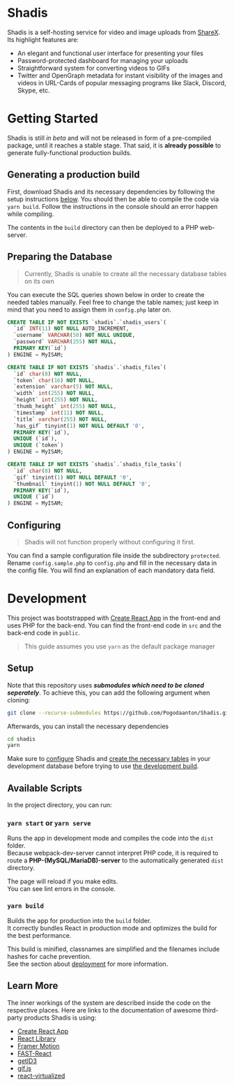 # Shadis

Shadis is a self-hosting service for video and image uploads from [ShareX](https://getsharex.com/). Its highlight features are:

- An elegant and functional user interface for presenting your files
- Password-protected dashboard for managing your uploads
- Straightforward system for converting videos to GIFs
- Twitter and OpenGraph metadata for instant visibility of the images and videos in URL-Cards of popular messaging programs like Slack, Discord, Skype, etc.

# Getting Started

Shadis is still _in beta_ and will not be released in form of a pre-compiled package, until it reaches a stable stage. That said, it is **already possible** to generate fully-functional production builds.

## Generating a production build

First, download Shadis and its necessary dependencies by following the setup instructions [below](#Setup).
You should then be able to compile the code via `yarn build`. Follow the instructions in the console should an error happen while compiling.

The contents in the `build` directory can then be deployed to a PHP web-server.

## Preparing the Database

> Currently, Shadis is unable to create all the necessary database tables on its own

You can execute the SQL queries shown below in order to create the needed tables manually.
Feel free to change the table names; just keep in mind that you need to assign them in `config.php` later on.

```sql
CREATE TABLE IF NOT EXISTS `shadis`.`shadis_users`(
  `id` INT(11) NOT NULL AUTO_INCREMENT,
  `username` VARCHAR(50) NOT NULL UNIQUE,
  `password` VARCHAR(255) NOT NULL,
  PRIMARY KEY(`id`)
) ENGINE = MyISAM;
```

```sql
CREATE TABLE IF NOT EXISTS `shadis`.`shadis_files`(
  `id` char(8) NOT NULL,
  `token` char(16) NOT NULL,
  `extension` varchar(5) NOT NULL,
  `width` int(255) NOT NULL,
  `height` int(255) NOT NULL,
  `thumb_height` int(255) NOT NULL,
  `timestamp` int(11) NOT NULL,
  `title` varchar(255) NOT NULL,
  `has_gif` tinyint(1) NOT NULL DEFAULT '0',
  PRIMARY KEY(`id`),
  UNIQUE (`id`),
  UNIQUE (`token`)
) ENGINE = MyISAM;
```

```sql
CREATE TABLE IF NOT EXISTS `shadis`.`shadis_file_tasks`(
  `id` char(8) NOT NULL,
  `gif` tinyint(1) NOT NULL DEFAULT '0',
  `thumbnail` tinyint(1) NOT NULL DEFAULT '0',
  PRIMARY KEY(`id`),
  UNIQUE (`id`)
) ENGINE = MyISAM;
```

## Configuring

> Shadis will not function properly without configuring it first.

You can find a sample configuration file inside the subdirectory `protected`. Rename `config.sample.php` to `config.php` and fill in the necessary data in the config file. You will find an explanation of each mandatory data field.

# Development

This project was bootstrapped with [Create React App](https://github.com/facebook/create-react-app) in the front-end and uses PHP for the back-end. You can find the front-end code in `src` and the back-end code in `public`.

> This guide assumes you use `yarn` as the default package manager

## Setup

Note that this repository uses **_submodules which need to be cloned seperately_**. To achieve this, you can add the following argument when cloning:

```sh
git clone --recurse-submodules https://github.com/Pogodaanton/Shadis.git
```

Afterwards, you can install the necessary dependencies

```sh
cd shadis
yarn
```

Make sure to [configure](#Configuring) Shadis and [create the necessary tables](#Preparing-the-Database) in your development database before trying to use [the development build](#yarn-start-or-yarn-serve).

## Available Scripts

In the project directory, you can run:

### `yarn start` or `yarn serve`

Runs the app in development mode and compiles the code into the `dist` folder.<br />
Because webpack-dev-server cannot interpret PHP code, it is required to route a **PHP-(MySQL/MariaDB)-server** to the automatically generated `dist` directory.

The page will reload if you make edits.<br />
You can see lint errors in the console.

### `yarn build`

Builds the app for production into the `build` folder.<br />
It correctly bundles React in production mode and optimizes the build for the best performance.

This build is minified, classnames are simplified and the filenames include hashes for cache prevention.<br />
See the section about [deployment](https://facebook.github.io/create-react-app/docs/deployment) for more information.

## Learn More

The inner workings of the system are described inside the code on the respective places. Here are links to the documentation of awesome third-party products Shadis is using:

- [Create React App](https://facebook.github.io/create-react-app/docs/getting-started)
- [React Library](https://reactjs.org/)
- [Framer Motion](https://www.framer.com/api/motion/)
- [FAST-React](https://github.com/microsoft/fast/tree/master/packages/react)
- [getID3](https://www.getid3.org/)
- [gif.js](https://github.com/jnordberg/gif.js#readme)
- [react-virtualized](https://github.com/bvaughn/react-virtualized#documentation)
